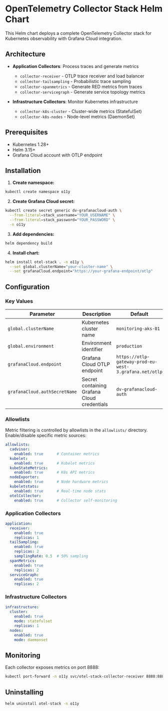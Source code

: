 # OpenTelemetry Collector Stack Helm Chart

This Helm chart deploys a complete OpenTelemetry Collector stack for Kubernetes observability with Grafana Cloud integration.

## Architecture

- **Application Collectors**: Process traces and generate metrics
  - `collector-receiver` - OTLP trace receiver and load balancer
  - `collector-tailsampling` - Probabilistic trace sampling  
  - `collector-spanmetrics` - Generate RED metrics from traces
  - `collector-servicegraph` - Generate service topology metrics

- **Infrastructure Collectors**: Monitor Kubernetes infrastructure
  - `collector-k8s-cluster` - Cluster-wide metrics (StatefulSet)
  - `collector-k8s-nodes` - Node-level metrics (DaemonSet)

## Prerequisites

- Kubernetes 1.28+
- Helm 3.15+
- Grafana Cloud account with OTLP endpoint

## Installation

1. **Create namespace:**
```bash
kubectl create namespace o11y
```

2. **Create Grafana Cloud secret:**
```bash
kubectl create secret generic dv-grafanacloud-auth \
  --from-literal=stack_username="YOUR_USERNAME" \
  --from-literal=stack_password="YOUR_PASSWORD" \
  -n o11y
```

3. **Add dependencies:**
```bash
helm dependency build
```

4. **Install chart:**
```bash
helm install otel-stack . -n o11y \
  --set global.clusterName="your-cluster-name" \
  --set grafanaCloud.endpoint="https://your-grafana-endpoint/otlp"
```

## Configuration

### Key Values

| Parameter | Description | Default |
|-----------|-------------|---------|
| `global.clusterName` | Kubernetes cluster name | `monitoring-aks-01` |
| `global.environment` | Environment identifier | `production` |
| `grafanaCloud.endpoint` | Grafana Cloud OTLP endpoint | `https://otlp-gateway-prod-eu-west-3.grafana.net/otlp` |
| `grafanaCloud.authSecretName` | Secret containing Grafana Cloud credentials | `dv-grafanacloud-auth` |

### Allowlists

Metric filtering is controlled by allowlists in the `allowlists/` directory. Enable/disable specific metric sources:

```yaml
allowlists:
  cadvisor:
    enabled: true      # Container metrics
  kubelet:
    enabled: true      # Kubelet metrics  
  kubeStateMetrics:
    enabled: true      # K8s API metrics
  nodeExporter:
    enabled: true      # Node hardware metrics
  kubeletstats:
    enabled: true      # Real-time node stats
  otelCollector:
    enabled: true      # Collector self-monitoring
```

### Application Collectors

```yaml
application:
  receiver:
    enabled: true
    replicas: 1
  tailSampling:
    enabled: true
    replicas: 2
    samplingRate: 0.5  # 50% sampling
  spanMetrics:
    enabled: true
    replicas: 2
  serviceGraph:
    enabled: true
    replicas: 2
```

### Infrastructure Collectors

```yaml
infrastructure:
  cluster:
    enabled: true
    mode: statefulset
    replicas: 1
  nodes:
    enabled: true
    mode: daemonset
```

## Monitoring

Each collector exposes metrics on port 8888:

```bash
kubectl port-forward -n o11y svc/otel-stack-collector-receiver 8888:8888
```

## Uninstalling

```bash
helm uninstall otel-stack -n o11y
```